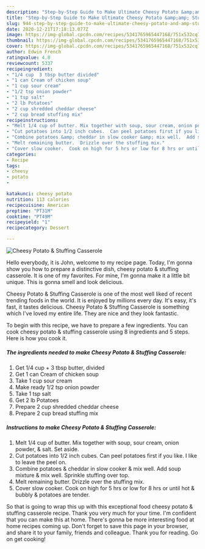 ```yaml
---
description: "Step-by-Step Guide to Make Ultimate Cheesy Potato &amp;amp; Stuffing Casserole"
title: "Step-by-Step Guide to Make Ultimate Cheesy Potato &amp;amp; Stuffing Casserole"
slug: 944-step-by-step-guide-to-make-ultimate-cheesy-potato-and-amp-stuffing-casserole
date: 2020-12-21T17:18:13.077Z
image: https://img-global.cpcdn.com/recipes/5341765965447168/751x532cq70/cheesy-potato-stuffing-casserole-recipe-main-photo.jpg
thumbnail: https://img-global.cpcdn.com/recipes/5341765965447168/751x532cq70/cheesy-potato-stuffing-casserole-recipe-main-photo.jpg
cover: https://img-global.cpcdn.com/recipes/5341765965447168/751x532cq70/cheesy-potato-stuffing-casserole-recipe-main-photo.jpg
author: Edwin French
ratingvalue: 4.8
reviewcount: 5337
recipeingredient:
- "1/4 cup  3 tbsp butter divided"
- "1 can Cream of chicken soup"
- "1 cup sour cream"
- "1/2 tsp onion powder"
- "1 tsp salt"
- "2 lb Potatoes"
- "2 cup shredded cheddar cheese"
- "2 cup bread stuffing mix"
recipeinstructions:
- "Melt 1/4 cup of butter. Mix together with soup, sour cream, onion powder, &amp; salt. Set aside."
- "Cut potatoes into 1/2 inch cubes.  Can peel potatoes first if you like.  I like to leave the peel on."
- "Combine potatoes &amp; cheddar in slow cooker &amp; mix well.  Add soup mixture &amp; mix well.  Sprinkle stuffing over top."
- "Melt remaining butter.  Drizzle over the stuffing mix."
- "Cover slow cooker.  Cook on high for 5 hrs or low for 8 hrs or until hot &amp; bubbly &amp; potatoes are tender."
categories:
- Recipe
tags:
- cheesy
- potato
- 

katakunci: cheesy potato  
nutrition: 113 calories
recipecuisine: American
preptime: "PT31M"
cooktime: "PT49M"
recipeyield: "1"
recipecategory: Dessert

---
```



![Cheesy Potato &amp; Stuffing Casserole](https://img-global.cpcdn.com/recipes/5341765965447168/751x532cq70/cheesy-potato-stuffing-casserole-recipe-main-photo.jpg)

Hello everybody, it is John, welcome to my recipe page. Today, I'm gonna show you how to prepare a distinctive dish, cheesy potato &amp; stuffing casserole. It is one of my favorites. For mine, I'm gonna make it a little bit unique. This is gonna smell and look delicious.

Cheesy Potato &amp; Stuffing Casserole is one of the most well liked of recent trending foods in the world. It is enjoyed by millions every day. It's easy, it's fast, it tastes delicious. Cheesy Potato &amp; Stuffing Casserole is something which I've loved my entire life. They are nice and they look fantastic.




To begin with this recipe, we have to prepare a few ingredients. You can cook cheesy potato &amp; stuffing casserole using 8 ingredients and 5 steps. Here is how you cook it.

<!--inarticleads1-->

##### The ingredients needed to make Cheesy Potato &amp; Stuffing Casserole:

1. Get 1/4 cup + 3 tbsp butter, divided
1. Get 1 can Cream of chicken soup
1. Take 1 cup sour cream
1. Make ready 1/2 tsp onion powder
1. Take 1 tsp salt
1. Get 2 lb Potatoes
1. Prepare 2 cup shredded cheddar cheese
1. Prepare 2 cup bread stuffing mix




<!--inarticleads2-->

##### Instructions to make Cheesy Potato &amp; Stuffing Casserole:

1. Melt 1/4 cup of butter. Mix together with soup, sour cream, onion powder, &amp; salt. Set aside.
1. Cut potatoes into 1/2 inch cubes.  Can peel potatoes first if you like.  I like to leave the peel on.
1. Combine potatoes &amp; cheddar in slow cooker &amp; mix well.  Add soup mixture &amp; mix well.  Sprinkle stuffing over top.
1. Melt remaining butter.  Drizzle over the stuffing mix.
1. Cover slow cooker.  Cook on high for 5 hrs or low for 8 hrs or until hot &amp; bubbly &amp; potatoes are tender.




So that is going to wrap this up with this exceptional food cheesy potato &amp; stuffing casserole recipe. Thank you very much for your time. I'm confident that you can make this at home. There's gonna be more interesting food at home recipes coming up. Don't forget to save this page in your browser, and share it to your family, friends and colleague. Thank you for reading. Go on get cooking!
